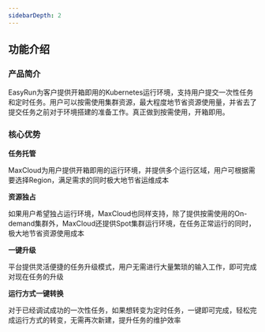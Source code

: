 ```yaml
---
sidebarDepth: 2
---
```

## 功能介绍

### 产品简介

EasyRun为客户提供开箱即用的Kubernetes运行环境，支持用户提交一次性任务和定时任务。用户可以按需使用集群资源，最大程度地节省资源使用量，并省去了提交任务之前对于环境搭建的准备工作。真正做到按需使用，开箱即用。

### 核心优势

**任务托管**

MaxCloud为用户提供开箱即用的运行环境，并提供多个运行区域，用户可根据需要选择Region，满足需求的同时极大地节省运维成本

**资源独占**

如果用户希望独占运行环境，MaxCloud也同样支持，除了提供按需使用的On-demand集群外，MaxCloud还提供Spot集群运行环境，在任务正常运行的同时，极大地节省资源使用成本

**一键升级**

平台提供灵活便捷的任务升级模式，用户无需进行大量繁琐的输入工作，即可完成对现在任务的升级

**运行方式一键转换**

对于已经调试成功的一次性任务，如果想转变为定时任务，一键即可完成，轻松完成运行方式的转变，无需再次新建，提升任务的维护效率
